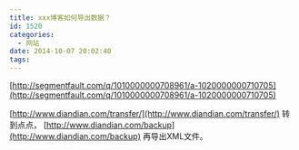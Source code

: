 ```yaml
---
title: xxx博客如何导出数据？
id: 1520
categories:
  - 网站
date: 2014-10-07 20:02:40
tags:
---
```


[http://segmentfault.com/q/1010000000708961/a-1020000000710705](http://segmentfault.com/q/1010000000708961/a-1020000000710705)

[http://www.diandian.com/transfer/](http://www.diandian.com/transfer/) 转到点点，
[http://www.diandian.com/backup](http://www.diandian.com/backup) 再导出XML文件。